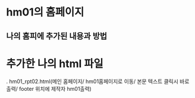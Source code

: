 # hm01의 홈페이지 
## 나의 홈피에 추가된 내용과 방법
# 추가한 나의 html 파일
. hm01_rpt02.html(메인 홈페이지/ hm01홈페이지로 이동/ 본문 텍스트 클릭시 바로 출력/ footer 위치에 제작자 hm01출력)
